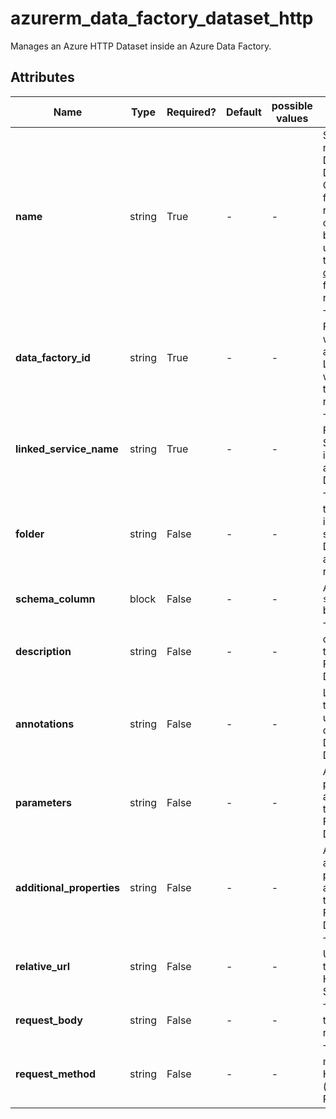 # azurerm_data_factory_dataset_http

Manages an Azure HTTP Dataset inside an Azure Data Factory.

## Attributes

| Name | Type | Required? | Default  | possible values | Description |
| ---- | ---- | --------- | -------- | ----------- | ----------- |
| **name** | string | True | -  |  -  | Specifies the name of the Data Factory Dataset. Changing this forces a new resource to be created. Must be globally unique. See the [Microsoft documentation](https://docs.microsoft.com/azure/data-factory/naming-rules) for all restrictions. | 
| **data_factory_id** | string | True | -  |  -  | The Data Factory ID in which to associate the Linked Service with. Changing this forces a new resource. | 
| **linked_service_name** | string | True | -  |  -  | The Data Factory Linked Service name in which to associate the Dataset with. | 
| **folder** | string | False | -  |  -  | The folder that this Dataset is in. If not specified, the Dataset will appear at the root level. | 
| **schema_column** | block | False | -  |  -  | A `schema_column` block. | 
| **description** | string | False | -  |  -  | The description for the Data Factory Dataset. | 
| **annotations** | string | False | -  |  -  | List of tags that can be used for describing the Data Factory Dataset. | 
| **parameters** | string | False | -  |  -  | A map of parameters to associate with the Data Factory Dataset. | 
| **additional_properties** | string | False | -  |  -  | A map of additional properties to associate with the Data Factory Dataset. | 
| **relative_url** | string | False | -  |  -  | The relative URL based on the URL in the HTTP Linked Service. | 
| **request_body** | string | False | -  |  -  | The body for the HTTP request. | 
| **request_method** | string | False | -  |  -  | The HTTP method for the HTTP request. (e.g. GET, POST) | 


